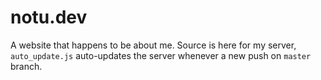 # notu.dev
A website that happens to be about me. Source is here for my server, `auto_update.js` auto-updates the server whenever a new push on `master` branch.
